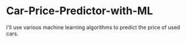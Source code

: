 # Car-Price-Predictor-with-ML
I'll use various machine learning algorithms to predict the price of used cars.
